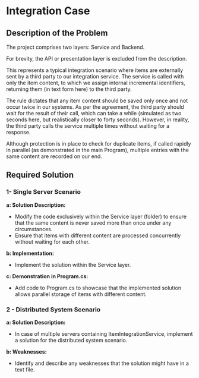﻿# Integration Case

## Description of the Problem

The project comprises two layers: Service and Backend.

For brevity, the API or presentation layer is excluded from the description.

This represents a typical integration scenario where items are externally sent by a third party to our integration service. The service is called with only the item content, to which we assign internal incremental identifiers, returning them (in text form here) to the third party.

The rule dictates that any item content should be saved only once and not occur twice in our systems. As per the agreement, the third party should wait for the result of their call, which can take a while (simulated as two seconds here, but realistically closer to forty seconds). However, in reality, the third party calls the service multiple times without waiting for a response.

Although protection is in place to check for duplicate items, if called rapidly in parallel (as demonstrated in the main Program), multiple entries with the same content are recorded on our end.

## Required Solution

### 1- Single Server Scenario

**a: Solution Description:**
- Modify the code exclusively within the Service layer (folder) to ensure that the same content is never saved more than once under any circumstances.
- Ensure that items with different content are processed concurrently without waiting for each other.

**b: Implementation:**
- Implement the solution within the Service layer.

**c: Demonstration in Program.cs:**
- Add code to Program.cs to showcase that the implemented solution allows parallel storage of items with different content.

### 2 - Distributed System Scenario

**a: Solution Description:**
- In case of multiple servers containing ItemIntegrationService, implement a solution for the distributed system scenario.

**b: Weaknesses:**
- Identify and describe any weaknesses that the solution might have in a text file.
